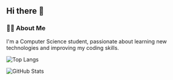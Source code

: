 ## Hi there 👋

<!--
**YourUsername/YourUsername** is a ✨ _special_ ✨ repository because its `README.md` (this file) appears on your GitHub profile.

Here are some ideas to get you started:

- 🔭 I’m currently working on ...
- 🌱 I’m currently learning ...
- 👯 I’m looking to collaborate on ...
- 🤔 I’m looking for help with ...
- 💬 Ask me about ...
- 📫 How to reach me: ...
- 😄 Pronouns: ...
- ⚡ Fun fact: ...
-->

### 👩‍💻 About Me  
I'm a Computer Science student, passionate about learning new technologies and improving my coding skills. 

![Top Langs](https://github-readme-stats.vercel.app/api/top-langs/?username=mirkojr&layout=compact&theme=radical)

![GitHub Stats](https://github-readme-stats.vercel.app/api?username=mirkojr&show_icons=true&theme=radical)



